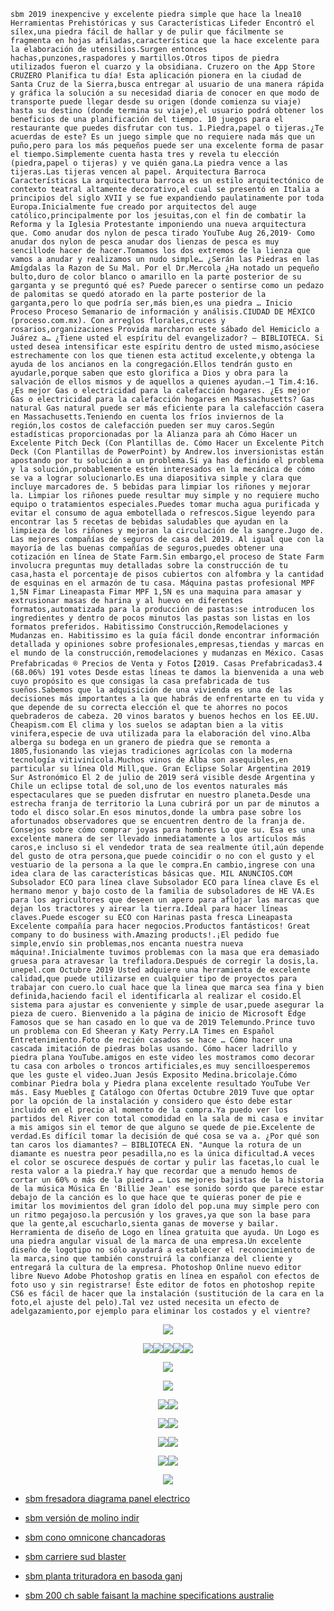 
```
sbm 2019 inexpencive y excelente piedra simple que hace la lnea10 Herramientas Prehistóricas y sus Características Lifeder Encontró el sílex,una piedra fácil de hallar y de pulir que fácilmente se fragmenta en hojas afiladas,característica que la hace excelente para la elaboración de utensilios.Surgen entonces hachas,punzones,raspadores y martillos.Otros tipos de piedra utilizados fueron el cuarzo y la obsidiana. ‎Cruzero on the App Store CRUZERO Planifica tu día! Esta aplicación pionera en la ciudad de Santa Cruz de la Sierra,busca entregar al usuario de una manera rápida y gráfica la solución a su necesidad diaria de conocer en que modo de transporte puede llegar desde su origen (donde comienza su viaje) hasta su destino (donde termina su viaje),el usuario podrá obtener los beneficios de una planificación del tiempo. 10 juegos para el restaurante que puedes disfrutar con tus. 1.Piedra,papel o tijeras.¿Te acuerdas de este? Es un juego simple que no requiere nada más que un puño,pero para los más pequeños puede ser una excelente forma de pasar el tiempo.Simplemente cuenta hasta tres y revela tu elección (piedra,papel o tijeras) y ve quién gana.La piedra vence a las tijeras.Las tijeras vencen al papel. Arquitectura Barroca Características La arquitectura barroca es un estilo arquitectónico de contexto teatral altamente decorativo,el cual se presentó en Italia a principios del siglo XVII y se fue expandiendo paulatinamente por toda Europa.Inicialmente fue creado por arquitectos del auge católico,principalmente por los jesuitas,con el fin de combatir la Reforma y la Iglesia Protestante imponiendo una nueva arquitectura que. Como anudar dos nylon de pesca tirado YouTube Aug 26,2019· Como anudar dos nylon de pesca anudar dos lienzas de pesca es muy sencillode hacer de hacer.Tomamos los dos extremos de la lienza que vamos a anudar y realizamos un nudo simple… ¿Serán las Piedras en las Amígdalas la Razon de Su Mal. Por el Dr.Mercola ¿Ha notado un pequeño bulto,duro de color blanco o amarillo en la parte posterior de su garganta y se preguntó qué es? Puede parecer o sentirse como un pedazo de palomitas se quedó atorado en la parte posterior de la garganta,pero lo que podría ser,más bien,es una piedra … Inicio Proceso Proceso Semanario de información y análisis.CIUDAD DE MÉXICO (proceso.com.mx). Con arreglos florales,cruces y rosarios,organizaciones Provida marcharon este sábado del Hemiciclo a Juárez a… ¿Tiene usted el espíritu del evangelizador? — BIBLIOTECA. Si usted desea intensificar este espíritu dentro de usted mismo,asóciese estrechamente con los que tienen esta actitud excelente,y obtenga la ayuda de los ancianos en la congregación.Ellos tendrán gusto en ayudarle,porque saben que esto glorifica a Dios y obra para la salvación de ellos mismos y de aquellos a quienes ayudan.—1 Tim.4:16. ¿Es mejor Gas o electricidad para la calefacción hogares. ¿Es mejor Gas o electricidad para la calefacción hogares en Massachusetts? Gas natural Gas natural puede ser más eficiente para la calefacción casera en Massachusetts.Teniendo en cuenta los fríos inviernos de la región,los costos de calefacción pueden ser muy caros.Según estadísticas proporcionadas por la Alianza para ah Cómo Hacer un Excelente Pitch Deck (Con Plantillas de. Cómo Hacer un Excelente Pitch Deck (Con Plantillas de PowerPoint) by Andrew.los inversionistas están apostando por tu solución a un problema.Si ya has definido el problema y la solución,probablemente estén interesados en la mecánica de cómo se va a lograr solucionarlo.Es una diapositiva simple y clara que incluye marcadores de. 5 bebidas para limpiar los riñones y mejorar la. Limpiar los riñones puede resultar muy simple y no requiere mucho equipo o tratamientos especiales.Puedes tomar mucha agua purificada y evitar el consumo de agua embotellada o refrescos.Sigue leyendo para encontrar las 5 recetas de bebidas saludables que ayudan en la limpieza de los riñones y mejoran la circulación de la sangre.Jugo de. Las mejores compañías de seguros de casa del 2019. Al igual que con la mayoría de las buenas compañías de seguros,puedes obtener una cotización en línea de State Farm.Sin embargo,el proceso de State Farm involucra preguntas muy detalladas sobre la construcción de tu casa,hasta el porcentaje de pisos cubiertos con alfombra y la cantidad de esquinas en el armazón de tu casa. Máquina pastas profesional MPF 1,5N Fimar Lineapasta Fimar MPF 1,5N es una maquina para amasar y extrusionar masas de harina y al huevo en diferentes formatos,automatizada para la producción de pastas:se introducen los ingredientes y dentro de pocos minutos las pastas son listas en los formatos preferidos. Habitissimo Construcción,Remodelaciones y Mudanzas en. Habitissimo es la guía fácil donde encontrar información detallada y opiniones sobre profesionales,empresas,tiendas y marcas en el mundo de la construcción,remodelaciones y mudanzas en México. Casas Prefabricadas ® Precios de Venta y Fotos【2019. Casas Prefabricadas3.4 (68.06%) 191 votes Desde estas líneas te damos la bienvenida a una web cuyo propósito es que consigas la casa prefabricada de tus sueños.Sabemos que la adquisición de una vivienda es una de las decisiones más importantes a la que habrás de enfrentarte en tu vida y que depende de su correcta elección el que te ahorres no pocos quebraderos de cabeza. 20 vinos baratos y buenos hechos en los EE.UU. Cheapism.com El clima y los suelos se adaptan bien a la vitis vinifera,especie de uva utilizada para la elaboración del vino.Alba alberga su bodega en un granero de piedra que se remonta a 1805,fusionando las viejas tradiciones agrícolas con la moderna tecnología vitivinícola.Muchos vinos de Alba son asequibles,en particular su línea Old Mill,que. Gran Eclipse Solar Argentina 2019 Sur Astronómico El 2 de julio de 2019 será visible desde Argentina y Chile un eclipse total de sol,uno de los eventos naturales más espectaculares que se pueden disfrutar en nuestro planeta.Desde una estrecha franja de territorio la Luna cubrirá por un par de minutos a todo el disco solar.En esos minutos,donde la umbra pase sobre los afortunados observadores que se encuentren dentro de la franja de. Consejos sobre cómo comprar joyas para hombres Lo que su. Esa es una excelente manera de ser llevado inmediatamente a los artículos más caros,e incluso si el vendedor trata de sea realmente útil,aún depende del gusto de otra persona,que puede coincidir o no con el gusto y el vestuario de la persona a la que le compra.En cambio,ingrese con una idea clara de las características básicas que. MIL ANUNCIOS.COM Subsolador ECO para línea clave Subsolador ECO para línea clave Es el hermano menor y bajo costo de la familia de subsoladores de HE VA.Es para los agricultores que deseen un apero para aflojar las marcas que dejan los tractores y airear la tierra.Ideal para hacer líneas claves.Puede escoger su ECO con Harinas pasta fresca Lineapasta Excelente compañía para hacer negocios.Productos fantásticos! Great company to do business with.Amazing products!.¡El pedido fue simple,envío sin problemas,nos encanta nuestra nueva máquina!.Inicialmente tuvimos problemas con la masa que era demasiado gruesa para atravesar la trefiladora.Después de corregir la dosis,la. unepel.com Octubre 2019 Usted adquiere una herramienta de excelente calidad,que puede utilizarse en cualquier tipo de proyectos para trabajar con cuero.lo cual hace que la linea que marca sea fina y bien definida,haciendo facil el identificarla al realizar el cosido.El sistema para ajustar es conveniente y simple de usar,puede asegurar la pieza de cuero. Bienvenido a la página de inicio de Microsoft Edge Famosos que se han casado en lo que va de 2019 Telemundo.Prince tuvo un problema con Ed Sheeran y Katy Perry.LA Times en Español Entretenimiento.Foto de recién casados se hace … Cómo hacer una cascada imitación de piedras bolas usando. Cómo hacer ladrillo y piedra plana YouTube.amigos en este video les mostramos como decorar tu casa con arboles o troncos artificiales,es muy sencilloesperemos que les guste el video.Juan Jesús Exposito Medina.bricolaje.Cómo combinar Piedra bola y Piedra plana excelente resultado YouTube Ver más. Easy Muebles 〖 Catálogo con Ofertas Octubre 2019 Tuve que optar por la opción de la instalación y considero que ésto debe estar incluido en el precio al momento de la compra.Ya puedo ver los partidos del River con total comodidad en la sala de mi casa e invitar a mis amigos sin el temor de que alguno se quede de pie.Excelente de verdad.Es difícil tomar la decisión de qué cosa se va a. ¿Por qué son tan caros los diamantes? — BIBLIOTECA EN. "Aunque la rotura de un diamante es nuestra peor pesadilla,no es la única dificultad.A veces el color se oscurece después de cortar y pulir las facetas,lo cual le resta valor a la piedra.Y hay que recordar que a menudo hemos de cortar un 60% o más de la piedra … Los mejores bajistas de la historia de la música Música En 'Billie Jean' ese sonido sordo que parece estar debajo de la canción es lo que hace que te quieras poner de pie e imitar los movimientos del gran ídolo del pop.una muy simple pero con un ritmo pegajoso.la percusión y los graves,ya que son la base para que la gente,al escucharlo,sienta ganas de moverse y bailar. Herramienta de diseño de Logo en línea gratuita que ayuda. Un Logo es una piedra angular visual de la marca de una empresa.Un excelente diseño de logotipo no sólo ayudará a establecer el reconocimiento de la marca,sino que también construirá la confianza del cliente y entregará la cultura de la empresa. Photoshop Online nuevo editor libre Nuevo Adobe Photoshop gratis en línea en español con efectos de foto uso y sin registrarse! Este editor de fotos en photoshop repite CS6 es fácil de hacer que la instalación (sustitución de la cara en la foto,el ajuste del pelo).Tal vez usted necesita un efecto de adelgazamiento,por ejemplo para eliminar los costados y el vientre? 
```

<div align="center">

<a href="https://es-crusher.shibang-china.com/github&k=sbm+2019+inexpencive+y+excelente+piedra+simple+que+hace+la+lnea"><img src="https://static.shibang-china.com/es/crusher/logo.jpg"></a>

<a href="https://es-crusher.shibang-china.com/github&k=sbm+2019+inexpencive+y+excelente+piedra+simple+que+hace+la+lnea"><img src="https://static.shibang-china.com/es/crusher/index.jpg"></a><a href="https://es-crusher.shibang-china.com/material.htmlgithub&k=sbm+2019+inexpencive+y+excelente+piedra+simple+que+hace+la+lnea"><img src="https://static.shibang-china.com/es/crusher/material.jpg"></a><a href="https://es-crusher.shibang-china.com/application.htmlgithub&k=sbm+2019+inexpencive+y+excelente+piedra+simple+que+hace+la+lnea"><img src="https://static.shibang-china.com/es/crusher/application.jpg"></a><a href="https://es-crusher.shibang-china.com/aboutus.htmlgithub&k=sbm+2019+inexpencive+y+excelente+piedra+simple+que+hace+la+lnea"><img src="https://static.shibang-china.com/es/crusher/aboutus.jpg"></a><a href="https://es-crusher.shibang-china.com/contact.htmlgithub&k=sbm+2019+inexpencive+y+excelente+piedra+simple+que+hace+la+lnea"><img src="https://static.shibang-china.com/es/crusher/contact.jpg"></a>

<a href="https://es-crusher.shibang-china.com/github&k=sbm+2019+inexpencive+y+excelente+piedra+simple+que+hace+la+lnea"><img src="https://static.shibang-china.com/es/crusher/banner.jpg"></a>

<a href="https://swt.shibang-china.com/github&k=sbm+2019+inexpencive+y+excelente+piedra+simple+que+hace+la+lnea"><img src="https://static.shibang-china.com/es/crusher/text.jpg"></a>

<a href="https://swt.shibang-china.com/github&k=sbm+2019+inexpencive+y+excelente+piedra+simple+que+hace+la+lnea"><img src="https://static.shibang-china.com/es/crusher/chat.jpg"></a><a href="https://es-crusher.shibang-china.com/contact.htmlgithub&k=sbm+2019+inexpencive+y+excelente+piedra+simple+que+hace+la+lnea"><img src="https://static.shibang-china.com/es/crusher/message.jpg"></a>

<a href="https://es-crusher.shibang-china.com/products/pe.htmlgithub&k=sbm+2019+inexpencive+y+excelente+piedra+simple+que+hace+la+lnea"><img src="https://static.shibang-china.com/es/crusher/pe.jpg"></a><a href="https://es-crusher.shibang-china.com/products/pf.htmlgithub&k=sbm+2019+inexpencive+y+excelente+piedra+simple+que+hace+la+lnea"><img src="https://static.shibang-china.com/es/crusher/pf.jpg"></a>

<a href="https://es-crusher.shibang-china.com/products/hpt.htmlgithub&k=sbm+2019+inexpencive+y+excelente+piedra+simple+que+hace+la+lnea"><img src="https://static.shibang-china.com/es/crusher/hpt.jpg"></a><a href="https://es-crusher.shibang-china.com/products/vsi.htmlgithub&k=sbm+2019+inexpencive+y+excelente+piedra+simple+que+hace+la+lnea"><img src="https://static.shibang-china.com/es/crusher/vsi.jpg"></a>

<a href="https://es-crusher.shibang-china.com/products/klv.htmlgithub&k=sbm+2019+inexpencive+y+excelente+piedra+simple+que+hace+la+lnea"><img src="https://static.shibang-china.com/es/crusher/klv.jpg"></a><a href="https://es-crusher.shibang-china.com/products/portable.htmlgithub&k=sbm+2019+inexpencive+y+excelente+piedra+simple+que+hace+la+lnea"><img src="https://static.shibang-china.com/es/crusher/portable.jpg"></a>

<a href="https://swt.shibang-china.com/github&k=sbm+2019+inexpencive+y+excelente+piedra+simple+que+hace+la+lnea"><img src="https://static.shibang-china.com/es/crusher/case.jpg"></a>

</div>


* [sbm fresadora diagrama panel electrico](sbm%20fresadora%20diagrama%20panel%20electrico.md)

* [sbm versión de molino indir](sbm%20versi%C3%B3n%20de%20molino%20indir.md)

* [sbm cono omnicone chancadoras](sbm%20cono%20omnicone%20chancadoras.md)

* [sbm carriere sud blaster](sbm%20carriere%20sud%20blaster.md)

* [sbm planta trituradora en basoda ganj](sbm%20planta%20trituradora%20en%20basoda%20ganj.md)

* [sbm 200 ch sable faisant la machine specifications australie](sbm%20200%20ch%20sable%20faisant%20la%20machine%20specifications%20australie.md)